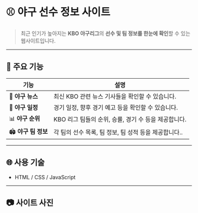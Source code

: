 # ⚾ 야구 선수 정보 사이트
> 최근 인기가 높아지는 **KBO 야구리그**의 **선수 및 팀 정보를 한눈에 확인**할 수 있는 웹사이트입니다.
---
## 🧢 주요 기능
| 기능 | 설명 |
|------|------|
| 📰 **야구 뉴스** | 최신 KBO 관련 뉴스 기사들을 확인할 수 있습니다. |
| 📅 **야구 일정** | 경기 일정, 향후 경기 예고 등을 확인할 수 있습니다. |
| 📊 **야구 순위** | KBO 리그 팀들의 순위, 승률, 경기 수 등을 제공합니다. |
| 🏟️ **야구 팀 정보** | 각 팀의 선수 목록, 팀 정보, 팀 성적 등을 제공합니다.. |
---
## 🌐 사용 기술
- HTML / CSS / JavaScript
---
## 📷 사이트 사진




